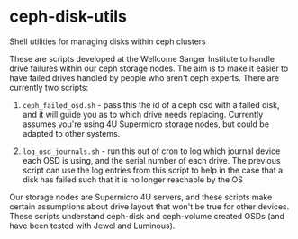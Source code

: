 # ceph-disk-utils
Shell utilities for managing disks within ceph clusters

These are scripts developed at the Wellcome Sanger Institute to handle
drive failures within our ceph storage nodes. The aim is to make it
easier to have failed drives handled by people who aren't ceph
experts. There are currently two scripts:

1. `ceph_failed_osd.sh` - pass this the id of a ceph osd with a failed
disk, and it will guide you as to which drive needs
replacing. Currently assumes you're using 4U Supermicro storage nodes,
but could be adapted to other systems.

2. `log_osd_journals.sh` - run this out of cron to log which journal
device each OSD is using, and the serial number of each drive. The
previous script can use the log entries from this script to help in
the case that a disk has failed such that it is no longer reachable by
the OS

Our storage nodes are Supermicro 4U servers, and these scripts make
certain assumptions about drive layout that won't be true for other
devices. These scripts understand ceph-disk and ceph-volume created
OSDs (and have been tested with Jewel and Luminous).
